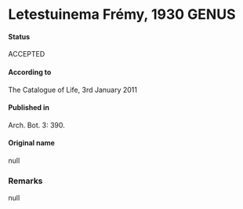 Letestuinema Frémy, 1930 GENUS
=======

#### Status
ACCEPTED

#### According to
The Catalogue of Life, 3rd January 2011

#### Published in
Arch. Bot. 3: 390.

#### Original name
null

### Remarks
null